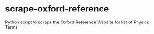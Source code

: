# scrape-oxford-reference
Python script to scrape the Oxford Reference Website for list of Physics Terms 
